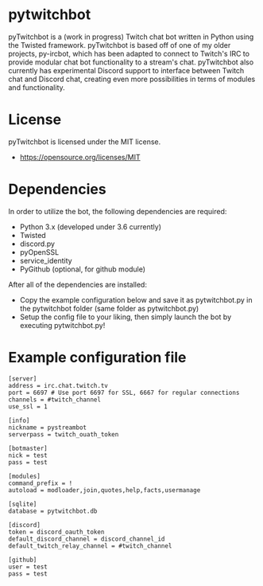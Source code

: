 # pytwitchbot
pyTwitchbot is a (work in progress) Twitch chat bot written in Python using the Twisted framework. pyTwitchbot is based off of one of my older projects, py-ircbot, 
which has been adapted to connect to Twitch's IRC to provide modular chat bot functionality to a stream's chat. pyTwitchbot also currently has experimental Discord support to interface between Twitch chat and Discord chat, 
creating even more possibilities in terms of modules and functionality.

# License
pyTwitchbot is licensed under the MIT license.
- https://opensource.org/licenses/MIT

# Dependencies
In order to utilize the bot, the following dependencies are required:

- Python 3.x (developed under 3.6 currently)
- Twisted
- discord.py
- pyOpenSSL 
- service_identity
- PyGithub (optional, for github module)

After all of the dependencies are installed:
- Copy the example configuration below and save it as pytwitchbot.py in the pytwitchbot folder (same folder as pytwitchbot.py)
- Setup the config file to your liking, then simply launch the bot by executing pytwitchbot.py!

# Example configuration file

```
[server]
address = irc.chat.twitch.tv
port = 6697 # Use port 6697 for SSL, 6667 for regular connections
channels = #twitch_channel
use_ssl = 1

[info]
nickname = pystreambot
serverpass = twitch_ouath_token

[botmaster]
nick = test
pass = test

[modules]
command_prefix = !
autoload = modloader,join,quotes,help,facts,usermanage

[sqlite]
database = pytwitchbot.db

[discord]
token = discord_oauth_token
default_discord_channel = discord_channel_id
default_twitch_relay_channel = #twitch_channel

[github]
user = test
pass = test
```


